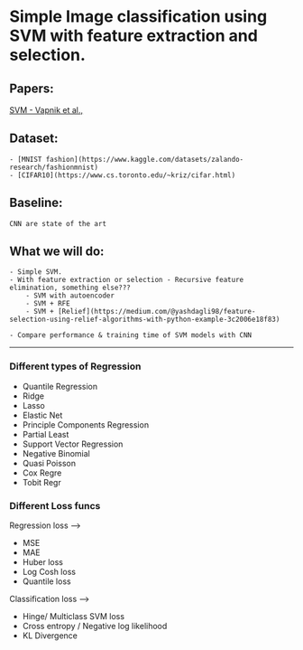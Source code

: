 # Simple Image classification using SVM with feature extraction and selection.

## Papers:
[SVM - Vapnik et al.,](https://link.springer.com/article/10.1007/BF00994018)

## Dataset:
    - [MNIST fashion](https://www.kaggle.com/datasets/zalando-research/fashionmnist)
    - [CIFAR10](https://www.cs.toronto.edu/~kriz/cifar.html)

## Baseline: 
    CNN are state of the art

## What we will do:
    - Simple SVM.
    - With feature extraction or selection - Recursive feature elimination, something else???
        - SVM with autoencoder
        - SVM + RFE
        - SVM + [Relief](https://medium.com/@yashdagli98/feature-selection-using-relief-algorithms-with-python-example-3c2006e18f83)

    - Compare performance & training time of SVM models with CNN 

---
### Different types of Regression
- Quantile Regression
- Ridge
- Lasso
- Elastic Net
- Principle Components Regression
- Partial Least
- Support Vector Regression
- Negative Binomial
- Quasi Poisson
- Cox Regre
- Tobit Regr

### Different Loss funcs
Regression loss -->
- MSE
- MAE
- Huber loss
- Log Cosh loss
- Quantile loss

Classification loss -->
- Hinge/ Multiclass SVM loss
- Cross entropy / Negative log likelihood
- KL Divergence